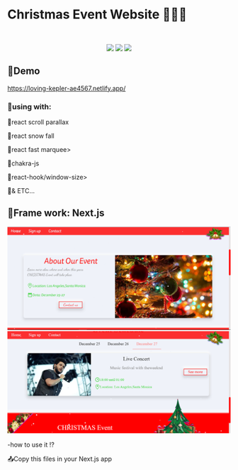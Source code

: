 <h1>Christmas Event Website 🎄🎄🎄</h1><br />
<p align="center">
  <a href="https://loving-kepler-ae4567.netlify.app/"><img src="https://img.shields.io/badge/Netlify-00C7B7?style=for-the-badge&logo=netlify&logoColor=white" /></a>
  <a href="https://twitter.com/Globalgroup16"><img src="https://img.shields.io/badge/Twitter-1DA1F2?style=for-the-badge&logo=twitter&logoColor=white" /></a>
  <a href="https://loving-kepler-ae4567.netlify.app/"><img src="https://img.shields.io/badge/JavaScript-323330?style=for-the-badge&logo=javascript&logoColor=F7DF1E" /></a>
</p>
<h2>📁Demo</h2>
<a href="https://loving-kepler-ae4567.netlify.app/">https://loving-kepler-ae4567.netlify.app/</a><br /> 
<h3>🔴using with:</h3>
<p>📌react scroll parallax</p>
<p>📌react snow fall</p>
<p>📌react fast marquee></p>
<p>📌chakra-js</p>
<p>📌react-hook/window-size></p>
<p>📌& ETC...</p>
<h2>📙Frame work: Next.js</h2>
<p align="center">
  <a href="https://loving-kepler-ae4567.netlify.app/"><img src="./image/Capture22.PNG" /></a><br />
  <a href="https://loving-kepler-ae4567.netlify.app/"><img src="./image/Capture11.PNG" /></a>
</p>
<p>-how to use it ⁉</p>
<p>📤Copy this files in your Next.js app</p>
